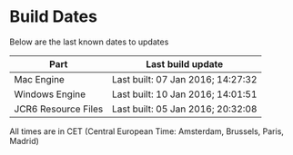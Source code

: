 # Build Dates

Below are the last known dates to updates

Part | Last build update
-----|-----
Mac Engine | Last built: 07 Jan 2016; 14:27:32
Windows Engine | Last built: 10 Jan 2016; 14:01:51
JCR6 Resource Files | Last built: 05 Jan 2016; 20:32:08
All times are in CET (Central European Time: Amsterdam, Brussels, Paris, Madrid)



